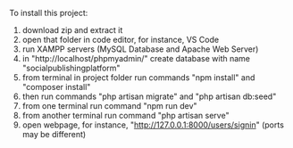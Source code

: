 To install this project:
1) download zip and extract it
2) open that folder in code editor, for instance, VS Code
3) run XAMPP servers (MySQL Database and Apache Web Server)
4) in "http://localhost/phpmyadmin/" create database with name "socialpublishingplatform"
5) from terminal in project folder run commands "npm install" and "composer install"
6) then run commands "php artisan migrate" and "php artisan db:seed"
7) from one terminal run command "npm run dev"
8) from another terminal run command "php artisan serve"
9) open webpage, for instance, "http://127.0.0.1:8000/users/signin" (ports may be different)
